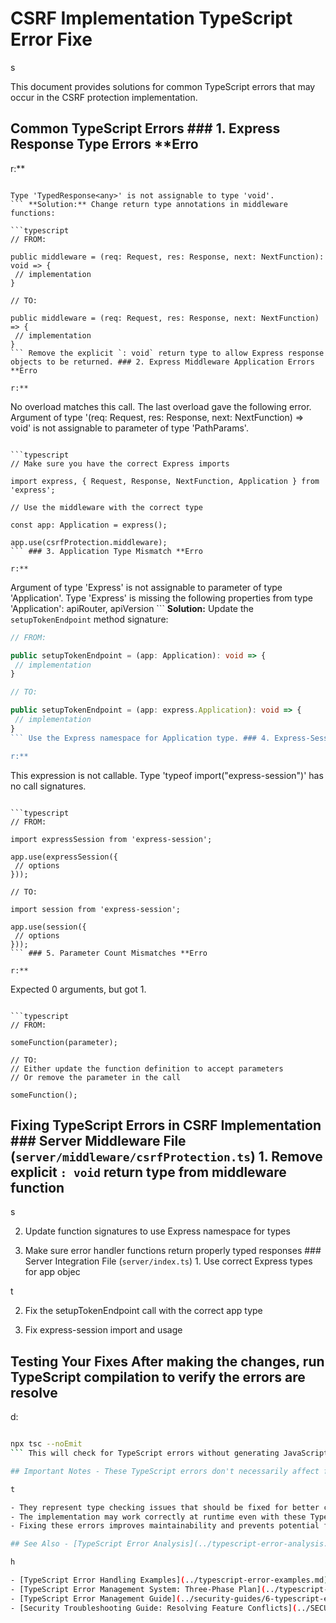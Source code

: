 # CSRF Implementation TypeScript Error Fixe

s

This document provides solutions for common TypeScript errors that may occur in the CSRF protection implementation.

## Common TypeScript Errors ### 1. Express Response Type Errors **Erro

r:**

```

Type 'TypedResponse<any>' is not assignable to type 'void'.
``` **Solution:** Change return type annotations in middleware functions:

```typescript
// FROM:

public middleware = (req: Request, res: Response, next: NextFunction): void => {
 // implementation
}

// TO:

public middleware = (req: Request, res: Response, next: NextFunction) => {
 // implementation
}
``` Remove the explicit `: void` return type to allow Express response objects to be returned. ### 2. Express Middleware Application Errors **Erro

r:**
```

No overload matches this call.
 The last overload gave the following error.
 Argument of type '(req: Request, res: Response, next: NextFunction) => void' is not assignable to parameter of type 'PathParams'.
``` **Solution:** Fix Express middleware application by ensuring correct imports:

```typescript
// Make sure you have the correct Express imports

import express, { Request, Response, NextFunction, Application } from 'express';

// Use the middleware with the correct type

const app: Application = express();

app.use(csrfProtection.middleware);
``` ### 3. Application Type Mismatch **Erro

r:**
```

Argument of type 'Express' is not assignable to parameter of type 'Application'.
 Type 'Express' is missing the following properties from type 'Application': apiRouter, apiVersion
``` **Solution:** Update the `setupTokenEndpoint` method signature:

```typescript
// FROM:

public setupTokenEndpoint = (app: Application): void => {
 // implementation
}

// TO:

public setupTokenEndpoint = (app: express.Application): void => {
 // implementation
}
``` Use the Express namespace for Application type. ### 4. Express-Session Type Error **Erro

r:**
```

This expression is not callable.
 Type 'typeof import("express-session")' has no call signatures.
``` **Solution:** Fix the express-session import and usage:

```typescript
// FROM:

import expressSession from 'express-session';

app.use(expressSession({
 // options
}));

// TO:

import session from 'express-session';

app.use(session({
 // options
}));
``` ### 5. Parameter Count Mismatches **Erro

r:**
```

Expected 0 arguments, but got 1.
``` **Solution:** Check function calls and make sure parameter counts match function definitions:

```typescript
// FROM:

someFunction(parameter);

// TO:
// Either update the function definition to accept parameters
// Or remove the parameter in the call

someFunction();
```

## Fixing TypeScript Errors in CSRF Implementation ### Server Middleware File (`server/middleware/csrfProtection.ts`) 1. Remove explicit `: void` return type from middleware function

s

2. Update function signatures to use Express namespace for types

3. Make sure error handler functions return properly typed responses ### Server Integration File (`server/index.ts`) 1. Use correct Express types for app objec

t

2. Fix the setupTokenEndpoint call with the correct app type

3. Fix express-session import and usage

## Testing Your Fixes After making the changes, run TypeScript compilation to verify the errors are resolve

d:

```bash

npx tsc --noEmit
``` This will check for TypeScript errors without generating JavaScript output files.

## Important Notes - These TypeScript errors don't necessarily affect functionality if the JavaScript code is correc

t

- They represent type checking issues that should be fixed for better code quality and IDE support
- The implementation may work correctly at runtime even with these TypeScript errors
- Fixing these errors improves maintainability and prevents potential future bugs

## See Also - [TypeScript Error Analysis](../typescript-error-analysis.md) - 24% matc

h

- [TypeScript Error Handling Examples](../typescript-error-examples.md) - 24% match
- [TypeScript Error Management System: Three-Phase Plan](../typescript-error-management-three-phase-plan.md) - 24% match
- [TypeScript Error Management Guide](../security-guides/6-typescript-error-management-guide.md) - 22% match
- [Security Troubleshooting Guide: Resolving Feature Conflicts](../SECURITY-TROUBLESHOOTING.md) - 17% match